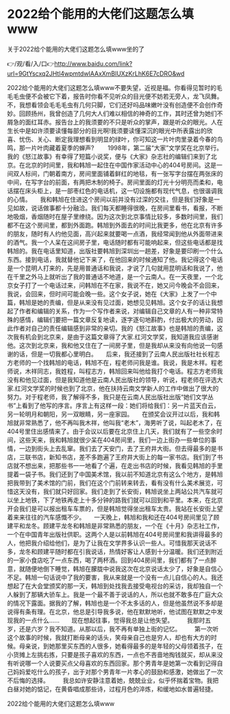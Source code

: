 # 2022给个能用的大佬们这题怎么填www
关于2022给个能用的大佬们这题怎么填www坐的了

👉/观/看/入/口👉http://www.baidu.com/link?url=9GtYscxq2JHtl4wpmtdwIAAxXmBlUXzKrLhK6E7cDRO&wd

2022给个能用的大佬们这题怎么填www不要失望，近视是福。你看得见暂时的毛毛毛虫便不会被它下着，报告时你看不见听众的目光便不妨若无旁人，龙飞凤舞。不，我想看领会毛毛毛虫有几何只脚，它们还好吗品味嫩叶没有创造便不会创作奇妙。回顾扬州，我曾创造了几何大人们难以相信的神奇的工作，其时还曾为她们不屑急的面红耳赤。报告台上的我须要的不只是听众的掌声，跟是听众的眼光。人在生长中是如许须要读懂每部分的目光啊!我须要读懂深沉的眼光中所表露出的欣喜、忧伤、关心、断定我理想看到明显的绿叶，你可知这一片叶肉里录着今春的鸟鸣，那一片叶肉藏着夏季的蝉声?
　　1998年，第二届“大家”文学奖在北京举行。我的《怒江故事》有幸得了短篇小说奖，便与《大家》杂志社的编辑们来到了北京。在北京的时间里，我和韩旭一起住在中国作家活动中心的404号房间。这是一间双人标间，门朝着南方，房间里面铺着鲜红的地毯，有一张写字台摆在两张床的中间，在写字台的前面，有两把木制的椅子。房间里面的灯光十分明亮而柔和，电话摆在床头柜上，是一部枣红色的电话机，这一切设施都有现代气息，也很谐调我的心情。　　我和韩旭在住进这个房间以前并没有过深的交往，但是我们好象是一见如故，说话做事都十分融洽。我们每天都睡得很晚，在房间里看书，看报，不断地吸烟，香烟随时在屋子里缭绕。因为这次到北京事情比较多，多数时间里，我们都不在这个房间里，都到外面跑。韩旭到外面去的时间比我更多，他在北京有许多的朋友，随时有人约他见面，高兴起来就要喝一点酒，我经常闻到他从外面带进来的酒气。我一个人呆在这间房子里，电话随时都有可能响起来，但这些电话都是找韩旭的。我在电话里知道，出版社要韩旭到深圳出一趟差，好象是要印刷一个什么东西。接到电话，我就替他记下来了，在他回来的时候通知了他。我记得这个电话是一个昆明人打来的，先是用普通话和我说，才说了几句就用昆明话和我说了，他在千里之外马上就听出了我的普通话不地道，是一个云南人。在一天夜里，一个北京女子打了一个电话过来，问韩旭在不在家，我说不在，她又问今晚会不会回来，我说，会回来，但时间可能会晚一些。这个女子说，她在《大家》上发了一个中篇，韩旭是她的责编，但是从来没有见过面，她想见见韩旭。这个女子的话让我想起了作者和编辑的关系，作为一个写作者来说，对编辑自己文章的人有一种非常特殊的感情，编辑们要把一篇文章反复地读，逐字逐句地斟酌，付出极大的劳动，因此作者对自己的责任编辑感到非常的亲切。我的《怒江故事》也是韩旭的责编，这次我有机会到北京来，是由于这篇文章得了大家.红河文学奖，我知道我应该感谢他。这次到北京来，我和他又住在了一间房子里，但是我却从来没有向他说一句感谢的话，但是一切我都心里明白。　　后来，我还接到了云南人民出版社社长程志方老师的一个找韩旭的电话，韩旭不在，程老师问我是谁。我说，我是木祥。程老师说，木祥同志，我姓程，叫程志方，韩旭回来叫他给我打个电话。程志方老师我没有和他见过面，但是我知道他是云南人民出版社的领导，听说，程老师在评选大家.红河文学奖的时候也到了北京，他在扶持云南文学新人的工作中做出了很大的努力。对于程老师，我了解得不多，我只是在云南人民出版社出版“她们文学丛书”上看到了他写的序言。序言上有这样一段：她们将给我们：另一片蓝天白云，另一轮明月和朝阳，另一双眼睛，另一座家园。　　在颁奖会议开过以后，我和韩旭就非常熟悉了，他不再叫我木祥，他叫我“老木”，海男听了说，叫起老木了，在404号里住出感情来了。由于会议以后要在北京住上几天，我们就有了一些空余时间，这些天来，我和韩旭就很少呆在404房间里，我们一边上街办一些单位的事情，一边到街头上去乱窜。我们去了天安门，去了王府井大街。但去得最多的是书店，三联书店，新知书店，差不多跑遍了王府井大街上的每一家书店。我们到了书店就不想出来，把那些书一一地看了个遍，在走出书店的时候，我看见韩旭的手里提着一袋子书。我们还到了中国美术馆，我以前不知道北京有这么个地方，是韩旭把我带到了美术馆的门前，我们在这个门前转来转去，看有没有什么美术展览，可惜这天没有，我们就只好回家。我们走到了长安街，韩旭说坐上两站公共汽车就可以坐上地铁，下了地铁再走上十多分钟的路我们就可以回到和平里。本来，在北京开会我们是可以报出租车车票的，但是韩旭觉得坐出租车太贵。我站在长安街上望着来来往往的汽车感慨不少。　　一天晚上，韩旭和我和还在404号房间里见了顾建平和龙冬。顾建平龙冬和韩旭是非常熟悉的朋友，一个在《十月》杂志社工作，一个在中国青年出版社供职。这两个人是以前韩旭在404号房间里和我讲得最多的人，他把我介绍给他们，是为了让我在文学界多认识一些人。可惜我那天说话不多，龙冬和顾建平随时都在引我说话，热情好客让人感到十分温暖。我们还到附近的一家小食店吃了一点东西，喝了两杯酒。回到404房间里，我们都有了一点醉意，就随便地倒下睡觉，韩旭在朦胧中说我这次在北京说话太少了，好象是自信心不足。韩旭一句话说中了我的要害，我从来就是一个没有一点儿自信心的人。我还想起了在大会堂颁奖的那一天，韩旭到处找我去接受电视台的采访，我却独自一个人躲到了那辆大骄车上。我是一个最不善于说话的人，所以也就不敢多在广庭大众的情况下露面。据我的了解，韩旭也是一个不太多话的人，但是他虽然说不多却是说得有条有理。在北京，他总是引导我多说，他在默默地听，他试图在默默之中发现我的一点什么......　　现在想起往事，觉得我总是让他失望。
　　我那时五岁，还是六岁？我不知道。从那以后，我不再有单独上街的记忆。
　　第一次听这个故事的时候，我就打断母亲的话头，笑母亲自己也是穷人，却也有大方的时候。母亲说，到她那里买东西的人很多，她看得最多的是年轻的父母领着孩子，在小货摊上左挑右拣，只要是孩子喜欢的东西，一点也不吝啬地掏钱就买，却从来没有听说哪一个人说要买点父母喜欢的东西回家。那个男青年是她第一次看到记得自己妈妈爱吃什么的孩子，出于对那个男青年一片孝心的鼓励和感激，她做出了一次不后悔的选择。
　　我总如许安静注意着她，兢兢业业，似乎怀揣着宝物。我把白昼对她的惦记，在黄昏唱成那些诗，过程月色的淬炼，和缓地如水普遍轻捷。

2022给个能用的大佬们这题怎么填www
